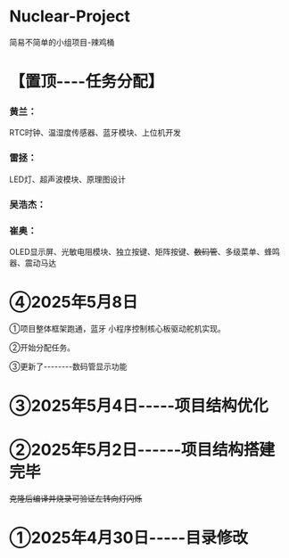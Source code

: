 # Nuclear-Project
简易不简单的小组项目-辣鸡桶

# 【置顶----任务分配】

### **黄兰**：

RTC时钟、温湿度传感器、蓝牙模块、上位机开发

### 雷拯：

LED灯、超声波模块、原理图设计

### 吴浩杰：

### 崔奥：

OLED显示屏、光敏电阻模块、独立按键、矩阵按键、~~数码管~~、多级菜单、蜂鸣器、震动马达

# ④2025年5月8日

①项目整体框架跑通，蓝牙 小程序控制核心板驱动舵机实现。

②开始分配任务。

③更新了--------数码管显示功能

# ③2025年5月4日-----项目结构优化

# ②2025年5月2日------项目结构搭建完毕

~~克隆后编译并烧录可验证左转向灯闪烁~~

# ①2025年4月30日-----目录修改

